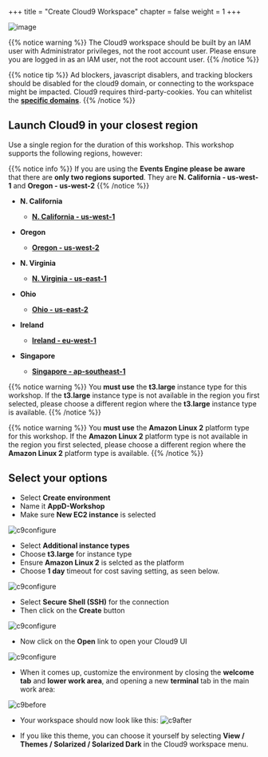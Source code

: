 +++
title = "Create Cloud9 Workspace"
chapter = false
weight = 1
+++

![image](/images/workshop_setup/ad_team_tech_lead.png)

{{% notice warning %}}
The Cloud9 workspace should be built by an IAM user with Administrator privileges,
not the root account user. Please ensure you are logged in as an IAM user, not the root
account user.
{{% /notice %}}

<!---
{{% notice info %}}
This workshop was designed to run in the **Oregon (us-west-2)** region. **Please don't
run in any other region.** Future versions of this workshop will expand region availability,
and this message will be removed.
{{% /notice %}}
-->

{{% notice tip %}}
Ad blockers, javascript disablers, and tracking blockers should be disabled for
the cloud9 domain, or connecting to the workspace might be impacted.
Cloud9 requires third-party-cookies. You can whitelist the <a href="https://docs.aws.amazon.com/cloud9/latest/user-guide/troubleshooting.html#troubleshooting-env-loading" target="_blank">**specific domains**</a>.
{{% /notice %}}


## Launch Cloud9 in your closest region

Use a single region for the duration of this workshop. This workshop supports the following regions, however:

{{% notice info %}}
If you are using the **Events Engine please be aware** that there are **only two regions suported**. They are **N. California - us-west-1** and **Oregon - us-west-2**
{{% /notice %}}

- **N. California** 
  - <a href="https://us-west-1.console.aws.amazon.com/cloud9/home?region=us-west-1" target="_blank">**N. California - us-west-1**</a> 
  
- **Oregon** 
  - <a href="https://us-west-2.console.aws.amazon.com/cloud9/home?region=us-west-2" target="_blank">**Oregon - us-west-2**</a>

- **N. Virginia** 
  - <a href="https://us-east-1.console.aws.amazon.com/cloud9/home?region=us-east-1" target="_blank">**N. Virginia - us-east-1**</a>

- **Ohio** 
  - <a href="https://us-east-2.console.aws.amazon.com/cloud9/home?region=us-east-2" target="_blank">**Ohio - us-east-2**</a>

- **Ireland** 
  - <a href="https://eu-west-1.console.aws.amazon.com/cloud9/home?region=eu-west-1" target="_blank">**Ireland - eu-west-1**</a>

- **Singapore** 
  - <a href="https://ap-southeast-1.console.aws.amazon.com/cloud9/home?region=ap-southeast-1" target="_blank">**Singapore - ap-southeast-1**</a>


{{% notice warning %}}
You **must use** the **t3.large** instance type for this workshop.  If the **t3.large** instance type is not available in the region you first selected, please choose a different region where the **t3.large** instance type is available.
{{% /notice %}}

{{% notice warning %}}
You **must use** the **Amazon Linux 2** platform type for this workshop.  If the **Amazon Linux 2** platform type is not available in the region you first selected, please choose a different region where the **Amazon Linux 2** platform type is available.
{{% /notice %}}

## Select your options

- Select **Create environment**
- Name it **AppD-Workshop**
- Make sure **New EC2 instance** is selected


![c9configure](/images/workshop_setup/c9_setup_01.png)

- Select **Additional instance types**
- Choose **t3.large** for instance type
- Ensure **Amazon Linux 2** is selcted as the platform
- Choose **1 day** timeout for cost saving setting, as seen below.

![c9configure](/images/workshop_setup/c9_setup_02.png)


- Select **Secure Shell (SSH)** for the connection
- Then click on the **Create** button
  
![c9configure](/images/workshop_setup/c9_setup_03.png)

- Now click on the **Open** link to open your Cloud9 UI

![c9configure](/images/workshop_setup/c9_setup_04.png)

- When it comes up, customize the environment by closing the **welcome tab** and **lower work area**, and opening a new **terminal** tab in the main work area:

![c9before](/images/workshop_setup/c9_before.png)

- Your workspace should now look like this:
![c9after](/images/workshop_setup/c9_after.png)

- If you like this theme, you can choose it yourself by selecting **View / Themes / Solarized / Solarized Dark**
in the Cloud9 workspace menu.
